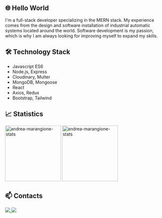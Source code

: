 ## 🌐 Hello World

I'm a full-stack developer specializing in the MERN stack. My experience comes from the design and software installation of industrial automatic systems located around the world.
Software development is my passion, which is why I am always looking for improving myself to expand my skills.

## 🛠 Technology Stack

* Javascript ES6
* Node.js, Express
* Cloudinary, Multer
* MongoDB, Mongoose
* React
* Axios, Redux
* Bootstrap, Tailwind

## 📈 Statistics
<div align="left">
  <img src="https://github-readme-stats.vercel.app/api?username=AndreaMarangione&show_icons=true&theme=gruvbox" height="180" alt="andrea-marangione-stats"  />
  <img src="https://github-readme-stats.vercel.app/api/top-langs/?username=AndreaMarangione&theme=gruvbox&layout=compact" height="180" alt="andrea-marangione-stats"  />
</div>

## 📫 Contacts
<a href="https://www.linkedin.com/in/andrea-marangione-b4bbb916b/">
  <img src="https://raw.githubusercontent.com/maurodesouza/profile-readme-generator/master/src/assets/icons/social/linkedin/default.svg"/>
</a>

<a href="https://t.me/joinchat/SpqRPBFo_sM6qm05">
  <img src="https://img.shields.io/badge/Telegram-2CA5E0?style=for-the-badge&logo=telegram&logoColor=white"/>
</a>
